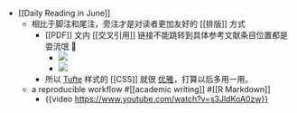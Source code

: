 - [[Daily Reading in June]]
	- 相比于脚注和尾注，旁注才是对读者更加友好的 [[排版]] 方式
		- [[PDF]] 文内 [[交叉引用]] 链接不能跳转到具体参考文献条目位置都是耍流氓 🐶
			- ![](https://dsc.cloud/0435ce/1654155510.jpeg)
			- ![](https://dsc.cloud/0435ce/1654155518.jpeg)
		- 所以 [Tufte](https://github.com/edwardtufte/tufte-css) 样式的 [[CSS]] 就很 [优雅](https://edwardtufte.github.io/tufte-css/)，打算以后多用一用。
	- a reproducible workflow #[[academic writing]] #[[R Markdown]]
		- {{video https://www.youtube.com/watch?v=s3JldKoA0zw}}